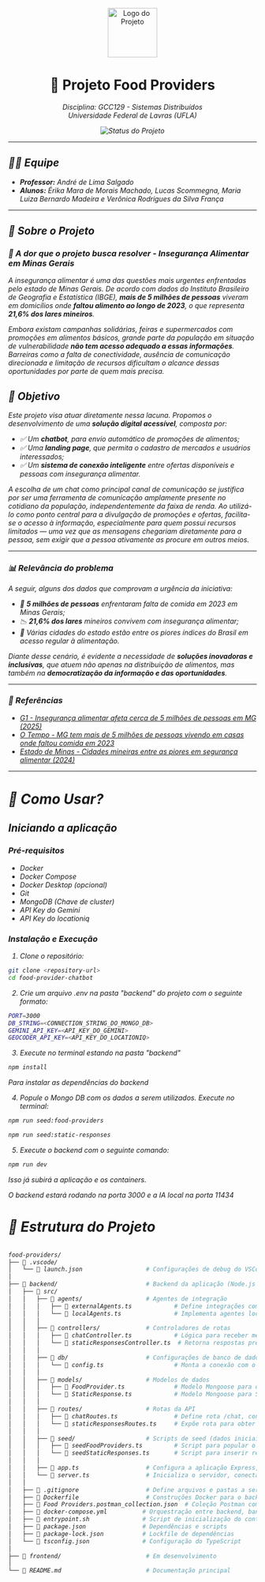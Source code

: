 <p align="center">
  <img src="https://img.icons8.com/color/48/real-food-for-meals.png" width="100" alt="Logo do Projeto"/>
</p>

<h1 align="center">🚀 Projeto Food Providers</h1>

<p align="center">
  <i>Disciplina: GCC129 - Sistemas Distribuídos<br>
  <i>Universidade Federal de Lavras (UFLA)</i>
</p>

<p align="center">
  <img src="https://img.shields.io/badge/status-em%20desenvolvimento-blue" alt="Status do Projeto"/>
</p>

---

## 👩‍💻 Equipe

- **Professor:** André de Lima Salgado
- **Alunos:** Érika Mara de Morais Machado, Lucas Scommegna, Maria Luiza Bernardo Madeira e Verônica Rodrigues da Silva França

---

## 📌 Sobre o Projeto

### 📌 A dor que o projeto busca resolver - Insegurança Alimentar em Minas Gerais
A insegurança alimentar é uma das questões mais urgentes enfrentadas pelo estado de Minas Gerais. De acordo com dados do Instituto Brasileiro de Geografia e Estatística (IBGE), **mais de 5 milhões de pessoas** viveram em domicílios onde **faltou alimento ao longo de 2023**, o que representa **21,6% dos lares mineiros**.

Embora existam campanhas solidárias, feiras e supermercados com promoções em alimentos básicos, grande parte da população em situação de vulnerabilidade **não tem acesso adequado a essas informações**. Barreiras como a falta de conectividade, ausência de comunicação direcionada e limitação de recursos dificultam o alcance dessas oportunidades por parte de quem mais precisa.

## 🎯 Objetivo

Este projeto visa atuar diretamente nessa lacuna. Propomos o desenvolvimento de uma **solução digital acessível**, composta por:

- ✅ Um **chatbot**, para envio automático de promoções de alimentos;
- ✅ Uma **landing page**, que permita o cadastro de mercados e usuários interessados;
- ✅ Um **sistema de conexão inteligente** entre ofertas disponíveis e pessoas com insegurança alimentar.

A escolha de um chat como principal canal de comunicação se justifica por ser uma ferramenta de comunicação amplamente presente no cotidiano da população, independentemente da faixa de renda. Ao utilizá-lo como ponto central para a divulgação de promoções e ofertas, facilita-se o acesso à informação, especialmente para quem possui recursos limitados — uma vez que as mensagens chegariam diretamente para a pessoa, sem exigir que a pessoa ativamente as procure em outros meios.

---
### 📊 Relevância do problema

A seguir, alguns dos dados que comprovam a urgência da iniciativa:

- 🧾 **5 milhões de pessoas** enfrentaram falta de comida em 2023 em Minas Gerais;  
- 📉 **21,6% dos lares** mineiros convivem com insegurança alimentar;  
- 🚨 Várias cidades do estado estão entre os piores índices do Brasil em acesso regular à alimentação.

Diante desse cenário, é evidente a necessidade de **soluções inovadoras e inclusivas**, que atuem não apenas na distribuição de alimentos, mas também na **democratização da informação e das oportunidades**.

---

### 🔗 Referências

- [G1 - Insegurança alimentar afeta cerca de 5 milhões de pessoas em MG (2025)](https://g1.globo.com/mg/minas-gerais/noticia/2025/06/07/inseguranca-alimentar-afeta-cerca-de-5-milhoes-de-pessoas-em-minas-gerais.ghtml)  
- [O Tempo - MG tem mais de 5 milhões de pessoas vivendo em casas onde faltou comida em 2023](https://www.otempo.com.br/cidades/mg-tem-mais-de-5-milhoes-de-pessoas-vivendo-em-casas-onde-faltou-comida-em-2023-1.3462800)  
- [Estado de Minas - Cidades mineiras entre as piores em segurança alimentar (2024)](https://www.em.com.br/politica/2024/11/6995082-cidades-mineiras-estao-entre-as-piores-em-seguranca-alimentar.html)

---

# 🚀 Como Usar?

## Iniciando a aplicação

### Pré-requisitos

- Docker
- Docker Compose
- Docker Desktop (opcional)
- Git
- MongoDB (Chave de cluster)
- API Key do Gemini
- API Key do locationiq

### Instalação e Execução

1. Clone o repositório:

```bash
git clone <repository-url>
cd food-provider-chatbot
```

2. Crie um arquivo .env na pasta "backend" do projeto com o seguinte formato:

```bash
PORT=3000
DB_STRING=<CONNECTION_STRING_DO_MONGO_DB>
GEMINI_API_KEY=<API_KEY_DO_GEMINI>
GEOCODER_API_KEY=<API_KEY_DO_LOCATIONIQ>
```

3. Execute no terminal estando na pasta "backend"

```bash
npm install
```

Para instalar as dependências do backend

4. Popule o Mongo DB com os dados a serem utilizados. Execute no terminal:

```bash
npm run seed:food-providers

npm run seed:static-responses
```

5. Execute o backend com o seguinte comando:

```bash
npm run dev
```

Isso já subirá a aplicação e os containers.

O backend estará rodando na porta 3000 e a IA local na porta 11434

# 📂 Estrutura do Projeto
```bash

food-providers/
├── 📂 .vscode/                         
│   └── 📄 launch.json                  # Configurações de debug do VSCode
│
├── 📂 backend/                         # Backend da aplicação (Node.js + TypeScript)
│   ├── 📂 src/                         
│   │   ├── 📂 agents/                  # Agentes de integração
│   │   │   ├── 📄 externalAgents.ts            # Define integrações com serviços externos
│   │   │   └── 📄 localAgents.ts               # Implementa agentes locais, como chamadas à IA local ou outras rotinas internas
│   │   │
│   │   ├── 📂 controllers/             # Controladores de rotas 
│   │   │   ├── 📄 chatController.ts            # Lógica para receber mensagens do usuário e passar para agentes
│   │   │   └── 📄 staticResponsesController.ts  # Retorna respostas predefinidas da base 
│   │   │
│   │   ├── 📂 db/                      # Configurações de banco de dados
│   │   │   └── 📄 config.ts                    # Monta a conexão com o banco de dados
│   │   │
│   │   ├── 📂 models/                  # Modelos de dados
│   │   │   ├── 📄 FoodProvider.ts              # Modelo Mongoose para documento FoodProvider, representando informações de um fornecedor
│   │   │   └── 📄 StaticResponse.ts            # Modelo Mongoose para StaticResponse, guarda respostas fixas usadas pelo bot
│   │   │
│   │   ├── 📂 routes/                  # Rotas da API
│   │   │   ├── 📄 chatRoutes.ts                # Define rota /chat, conecta POST de mensagens ao chatController
│   │   │   └── 📄 staticResponsesRoutes.ts     # Expõe rota para obter respostas estáticas via staticResponsesController
│   │   │
│   │   ├── 📂 seed/                    # Scripts de seed (dados iniciais)
│   │   │   ├── 📄 seedFoodProviders.ts         # Script para popular o DB com dados iniciais de fornecedores
│   │   │   └── 📄 seedStaticResponses.ts       # Script para inserir respostas fixas de exemplo
│   │   │
│   │   ├── 📄 app.ts                   # Configura a aplicação Express, middlewares, roteamento das rotas principais e tratamento de erros
│   │   └── 📄 server.ts                # Inicializa o servidor, conecta ao banco e executa o app
│   │
│   ├── 📄 .gitignore                   # Define arquivos e pastas a serem ignorados no controle de versão
│   ├── 📄 Dockerfile                   # Construções Docker para o backend
│   ├── 📄 Food Providers.postman_collection.json  # Coleção Postman com endpoints prontos para testes
│   ├── 📄 docker-compose.yml          # Orquestração entre backend, banco e IA local
│   ├── 📄 entrypoint.sh               # Script de inicialização do container Docker
│   ├── 📄 package.json                # Dependências e scripts
│   ├── 📄 package-lock.json           # Lockfile de dependências
│   └── 📄 tsconfig.json               # Configuração do TypeScript
│
├── 📂 frontend/                        # Em desenvolvimento
│
└── 📘 README.md                        # Documentação principal
```
